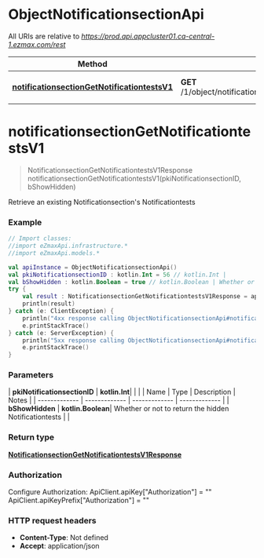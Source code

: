 # ObjectNotificationsectionApi

All URIs are relative to *https://prod.api.appcluster01.ca-central-1.ezmax.com/rest*

| Method | HTTP request | Description |
| ------------- | ------------- | ------------- |
| [**notificationsectionGetNotificationtestsV1**](ObjectNotificationsectionApi.md#notificationsectionGetNotificationtestsV1) | **GET** /1/object/notificationsection/{pkiNotificationsectionID}/getNotificationtests | Retrieve an existing Notificationsection&#39;s Notificationtests |


<a id="notificationsectionGetNotificationtestsV1"></a>
# **notificationsectionGetNotificationtestsV1**
> NotificationsectionGetNotificationtestsV1Response notificationsectionGetNotificationtestsV1(pkiNotificationsectionID, bShowHidden)

Retrieve an existing Notificationsection&#39;s Notificationtests



### Example
```kotlin
// Import classes:
//import eZmaxApi.infrastructure.*
//import eZmaxApi.models.*

val apiInstance = ObjectNotificationsectionApi()
val pkiNotificationsectionID : kotlin.Int = 56 // kotlin.Int | 
val bShowHidden : kotlin.Boolean = true // kotlin.Boolean | Whether or not to return the hidden Notificationtests
try {
    val result : NotificationsectionGetNotificationtestsV1Response = apiInstance.notificationsectionGetNotificationtestsV1(pkiNotificationsectionID, bShowHidden)
    println(result)
} catch (e: ClientException) {
    println("4xx response calling ObjectNotificationsectionApi#notificationsectionGetNotificationtestsV1")
    e.printStackTrace()
} catch (e: ServerException) {
    println("5xx response calling ObjectNotificationsectionApi#notificationsectionGetNotificationtestsV1")
    e.printStackTrace()
}
```

### Parameters
| **pkiNotificationsectionID** | **kotlin.Int**|  | |
| Name | Type | Description  | Notes |
| ------------- | ------------- | ------------- | ------------- |
| **bShowHidden** | **kotlin.Boolean**| Whether or not to return the hidden Notificationtests | |

### Return type

[**NotificationsectionGetNotificationtestsV1Response**](NotificationsectionGetNotificationtestsV1Response.md)

### Authorization


Configure Authorization:
    ApiClient.apiKey["Authorization"] = ""
    ApiClient.apiKeyPrefix["Authorization"] = ""

### HTTP request headers

 - **Content-Type**: Not defined
 - **Accept**: application/json

